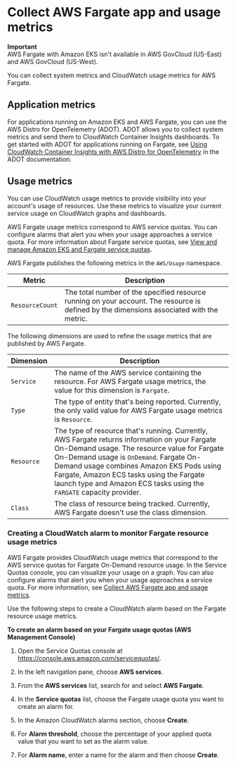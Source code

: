 # Collect AWS Fargate app and usage metrics<a name="monitoring-fargate-usage"></a>

**Important**  
AWS Fargate with Amazon EKS isn't available in AWS GovCloud \(US\-East\) and AWS GovCloud \(US\-West\)\.

You can collect system metrics and CloudWatch usage metrics for AWS Fargate\.

## Application metrics<a name="fargate-application-metrics"></a>

For applications running on Amazon EKS and AWS Fargate, you can use the AWS Distro for OpenTelemetry \(ADOT\)\. ADOT allows you to collect system metrics and send them to CloudWatch Container Insights dashboards\. To get started with ADOT for applications running on Fargate, see [Using CloudWatch Container Insights with AWS Distro for OpenTelemetry](https://aws-otel.github.io/docs/getting-started/container-insights) in the ADOT documentation\.

## Usage metrics<a name="fargate-usage-metrics"></a>

You can use CloudWatch usage metrics to provide visibility into your account's usage of resources\. Use these metrics to visualize your current service usage on CloudWatch graphs and dashboards\.

AWS Fargate usage metrics correspond to AWS service quotas\. You can configure alarms that alert you when your usage approaches a service quota\. For more information about Fargate service quotas, see [View and manage Amazon EKS and Fargate service quotas](service-quotas.md)\.

AWS Fargate publishes the following metrics in the `AWS/Usage` namespace\.


|  Metric  |  Description  | 
| --- | --- | 
|  `ResourceCount`  |  The total number of the specified resource running on your account\. The resource is defined by the dimensions associated with the metric\.  | 

The following dimensions are used to refine the usage metrics that are published by AWS Fargate\.


|  Dimension  |  Description  | 
| --- | --- | 
|  `Service`  |  The name of the AWS service containing the resource\. For AWS Fargate usage metrics, the value for this dimension is `Fargate`\.  | 
|  `Type`  |  The type of entity that's being reported\. Currently, the only valid value for AWS Fargate usage metrics is `Resource`\.  | 
|  `Resource`  |  The type of resource that's running\. Currently, AWS Fargate returns information on your Fargate On\-Demand usage\. The resource value for Fargate On\-Demand usage is `OnDemand`\.  Fargate On\-Demand usage combines Amazon EKS Pods using Fargate, Amazon ECS tasks using the Fargate launch type and Amazon ECS tasks using the `FARGATE` capacity provider\.   | 
|  `Class`  |  The class of resource being tracked\. Currently, AWS Fargate doesn't use the class dimension\.  | 

### Creating a CloudWatch alarm to monitor Fargate resource usage metrics<a name="service-quota-alarm"></a>

AWS Fargate provides CloudWatch usage metrics that correspond to the AWS service quotas for Fargate On\-Demand resource usage\. In the Service Quotas console, you can visualize your usage on a graph\. You can also configure alarms that alert you when your usage approaches a service quota\. For more information, see [Collect AWS Fargate app and usage metrics](#monitoring-fargate-usage)\.

Use the following steps to create a CloudWatch alarm based on the Fargate resource usage metrics\.

**To create an alarm based on your Fargate usage quotas \(AWS Management Console\)**

1. Open the Service Quotas console at [https://console\.aws\.amazon\.com/servicequotas/](https://console.aws.amazon.com/servicequotas/)\.

1. In the left navigation pane, choose **AWS services**\.

1. From the **AWS services** list, search for and select **AWS Fargate**\.

1. In the **Service quotas** list, choose the Fargate usage quota you want to create an alarm for\.

1. In the Amazon CloudWatch alarms section, choose **Create**\.

1. For **Alarm threshold**, choose the percentage of your applied quota value that you want to set as the alarm value\.

1. For **Alarm name**, enter a name for the alarm and then choose **Create**\.
